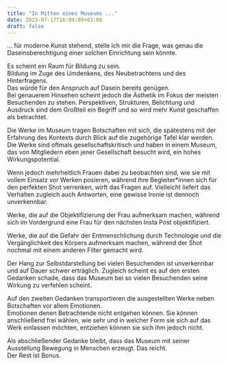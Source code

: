 ```yaml
---
title: "In Mitten eines Museums ..."
date: 2023-07-17T16:04:09+03:00
draft: false
---
```


... für moderne Kunst stehend, stelle ich mir die Frage, was genau die Daseinsberechtigung einer solchen Einrichtung sein könnte. 

Es scheint ein Raum für Bildung zu sein.  
Bildung im Zuge des Umdenkens, des Neubetrachtens und des Hinterfragens.  
Das würde für den Anspruch auf Dasein bereits genügen.  
Bei genauerem Hinsehen scheint jedoch die Ästhetik im Fokus der meisten Besuchenden zu stehen. Perspektiven, Strukturen, Belichtung und Ausdruck sind dem Großteil ein Begriff und so wird mehr Kunst geschaffen als betrachtet. 

Die Werke im Museum tragen Botschaften mit sich, die spätestens mit der Erfahrung des Kontexts durch Blick auf die zugehörige Tafel klar werden.  
Die Werke sind oftmals gesellschaftskritisch und haben in einem Museum, das von Mitgliedern eben jener Gesellschaft besucht wird, ein hohes Wirkungspotential.

Wenn jedoch mehrheitlich Frauen dabei zu beobachten sind, wie sie mit vollem Einsatz vor Werken posieren, während ihre Begleiter*innen sich für den perfekten Shot verrenken, wirft das Fragen auf. Vielleicht liefert das Verhalten zugleich auch Antworten, eine gewisse Ironie ist dennoch unverkennbar.  

Werke, die auf die Objektifizierung der Frau aufmerksam machen, während sich im Vordergrund eine Frau für den nächsten Insta Post objektifiziert.

Werke, die auf die Gefahr der Entmenschlichung durch Technologie und die Vergänglichkeit des Körpers aufmerksam machen, während der Shot nochmal mit einem anderen Filter gemacht wird.  

Der Hang zur Selbstdarstellung bei vielen Besuchenden ist unverkennbar und auf Dauer schwer erträglich. Zugleich scheint es auf den ersten Gedanken schade, dass das Museum bei so vielen Besuchenden seine Wirkung zu verfehlen scheint. 

Auf den zweiten Gedanken transportieren die ausgestellten Werke neben Botschaften vor allem Emotionen.  
Emotionen denen Betrachtende nicht entgehen können. Sie können anschließend frei wählen, wie sehr und in welcher Form sie sich auf das Werk einlassen möchten, entziehen können sie sich ihm jedoch nicht. 

Als abschließender Gedanke bleibt, dass das Museum mit seiner Ausstellung Bewegung in Menschen erzeugt.   Das reicht.  
Der Rest ist Bonus.
